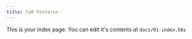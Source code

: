 ```yaml
---
title: CoB Patterns
---
```


This is your index page. You can edit it's contents at `docs/01-index.hbs`
